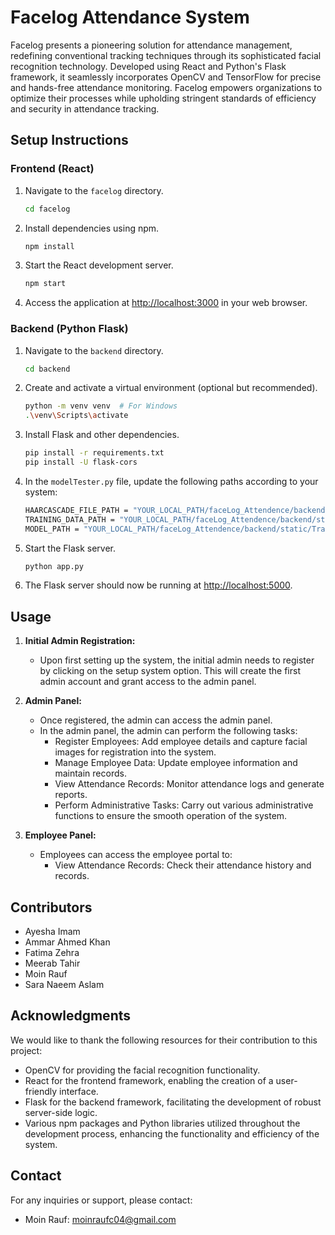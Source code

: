 # Facelog Attendance System

Facelog presents a pioneering solution for attendance management, redefining conventional tracking techniques through its sophisticated facial recognition technology. Developed using React and Python's Flask framework, it seamlessly incorporates OpenCV and TensorFlow for precise and hands-free attendance monitoring. Facelog empowers organizations to optimize their processes while upholding stringent standards of efficiency and security in attendance tracking.

## Setup Instructions

### Frontend (React)

1. Navigate to the `facelog` directory.

   ```bash
   cd facelog
   ```

2. Install dependencies using npm.

   ```bash
   npm install
   ```

3. Start the React development server.

   ```bash
   npm start
   ```

4. Access the application at [http://localhost:3000](http://localhost:3000) in your web browser.

### Backend (Python Flask)

1. Navigate to the `backend` directory.

   ```bash
   cd backend
   ```

2. Create and activate a virtual environment (optional but recommended).

   ```bash
   python -m venv venv  # For Windows
   .\venv\Scripts\activate
   ```

3. Install Flask and other dependencies.

   ```bash
   pip install -r requirements.txt
   pip install -U flask-cors
   ```

4. In the `modelTester.py` file, update the following paths according to your system:

   ```bash
   HAARCASCADE_FILE_PATH = "YOUR_LOCAL_PATH/faceLog_Attendence/backend/static/haarcascade_frontalface_default.xml"
   TRAINING_DATA_PATH = "YOUR_LOCAL_PATH/faceLog_Attendence/backend/static/face-trainner"
   MODEL_PATH = "YOUR_LOCAL_PATH/faceLog_Attendence/backend/static/Trainner.yml"
   ```

5. Start the Flask server.

   ```bash
   python app.py
   ```

6. The Flask server should now be running at [http://localhost:5000](http://localhost:5000).

## Usage

1. **Initial Admin Registration:**

   - Upon first setting up the system, the initial admin needs to register by clicking on the setup system option. This will create the first admin account and grant access to the admin panel.

2. **Admin Panel:**

   - Once registered, the admin can access the admin panel.
   - In the admin panel, the admin can perform the following tasks:
     - Register Employees: Add employee details and capture facial images for registration into the system.
     - Manage Employee Data: Update employee information and maintain records.
     - View Attendance Records: Monitor attendance logs and generate reports.
     - Perform Administrative Tasks: Carry out various administrative functions to ensure the smooth operation of the system.

3. **Employee Panel:**

   - Employees can access the employee portal to:
     - View Attendance Records: Check their attendance history and records.

## Contributors

- Ayesha Imam
- Ammar Ahmed Khan
- Fatima Zehra
- Meerab Tahir
- Moin Rauf
- Sara Naeem Aslam

## Acknowledgments

We would like to thank the following resources for their contribution to this project:

- OpenCV for providing the facial recognition functionality.
- React for the frontend framework, enabling the creation of a user-friendly interface.
- Flask for the backend framework, facilitating the development of robust server-side logic.
- Various npm packages and Python libraries utilized throughout the development process, enhancing the functionality and efficiency of the system.

## Contact

For any inquiries or support, please contact:

- Moin Rauf: moinraufc04@gmail.com
